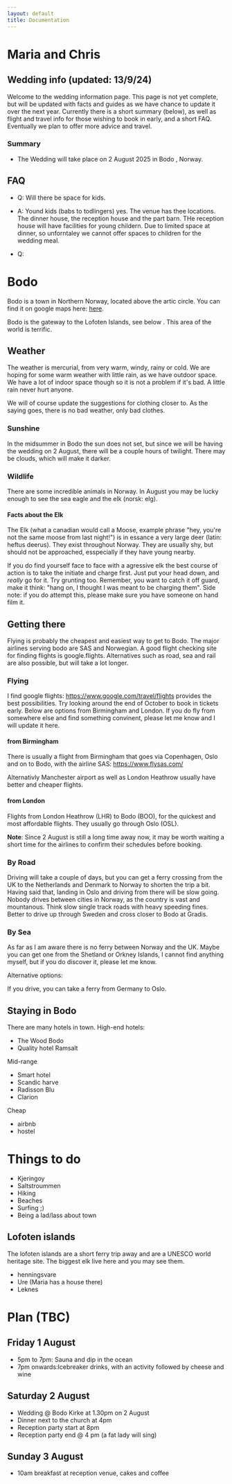 ```yaml
---
layout: default
title: Documentation
---
```


# Maria and Chris 

## Wedding info (updated: 13/9/24)
Welcome to the wedding information page. This page is not yet complete, but will be updated with facts and guides as we have chance to update it over the next year. Currently there is a short summary (below), as well as flight and travel info for those wishing to book in early, and a short FAQ. Eventually we plan to offer more advice and travel.

### Summary
- The Wedding will take place on 2 August 2025 in <ref Bodo> Bodo </ref>, Norway.




## FAQ
- Q: Will there be space for kids.
- A: Yound kids (babs to todlingers) yes. The venue has thee locations. The dinner house, the reception house and the part barn. THe reception house will have facilities for young childern. Due to limited space at dinner, so unforntaley we cannot offer spaces to children for the wedding meal. 

- Q: 

# Bodo
Bodo is a town in Northern Norway, located above the artic circle. You can find it on google maps here: <a href="https://maps.app.goo.gl/4MSZEpyszJbVNWuM8"> here</a>.

Bodo is the gateway to the Lofoten Islands, see below <ref Lofoten>. This area of the world is terrific.

## Weather
The weather is mercurial, from very warm, windy, rainy or cold. We are hoping for some warm weather with little rain, as we have outdoor space. We have a lot of indoor space though so it is not a problem if it's bad. A little rain never hurt anyone.

We will of course update the suggestions for clothing closer to. As the saying goes, there is no bad weather, only bad clothes.

### Sunshine
In the midsummer in Bodo the sun does not set, but since we will be having the wedding on 2 August, there will be a couple hours of twilight. There may be clouds, which will make it darker. 

### Wildlife
There are some incredible animals in Norway. In August you may be lucky enough to see the sea eagle and the elk (norsk: elg). 

#### Facts about the Elk
The Elk (what a canadian would call a Moose, example phrase "hey, you're not the same moose from last night!") is in essance a very large deer (latin: heftus deerus). They exist throughout Norway. They are usually shy, but should not be approached, esspecially if they have young nearby.

If you do find yourself face to face with a agressive elk the best course of action is to take the initiate and charge first. Just put your head down, and _really_ go for it. Try grunting too. Remember, you want to catch it off guard, make it think: "hang on, I thought I was meant to be charging them". Side note: if you do attempt this, please make sure you have someone on hand film it.

## Getting there
Flying is probably the cheapest and easiest way to get to Bodo.
The major airlines serving bodo are SAS and Norwegian. A good flight checking site for finding flights is google.flights. 
Alternatives such as road, sea and rail are also possible, but will take a lot longer.

### Flying
I find google flights: https://www.google.com/travel/flights provides the best possibilities. Try looking around the end of October to book in tickets early. Below are options from Birmingham and London. If you do fly from somewhere else and find something convinent, please let me know and I will update it here.

#### from Birmingham
There is usually a flight from Birmingham that goes via Copenhagen, Oslo and on to Bodo, with the airline SAS: https://www.flysas.com/ 

Alternativly Manchester airport as well as London Heathrow usually have better and cheaper flights.

#### from London
Flights from London Heathrow (LHR) to Bodo (BOO), for the quickest and most affordable flights. They usually go through Oslo (OSL).

**Note**: Since 2 August is still a long time away now, it may be worth waiting a short time for the airlines to confirm their schedules before booking.

### By Road
Driving will take a couple of days, but you can get a ferry crossing from the UK to the Netherlands and Denmark to Norway to shorten the trip a bit. Having said that, landing in Oslo and driving from there will be slow going. Nobody drives between cities in Norway, as the country is vast and mountanous. Think slow single track roads with heavy speeding fines. Better to drive up through Sweden and cross closer to Bodo at Gradis.

### By Sea
As far as I am aware there is no ferry between Norway and the UK. Maybe you can get one from the Shetland or Orkney Islands, I cannot find anything myself, but if you do discover it, please let me know.

Alternative options:

If you drive, you can take a ferry from Germany to Oslo.

## Staying in Bodo
There are many hotels in town. 
High-end hotels:
- The Wood Bodo
- Quality hotel Ramsalt

Mid-range
- Smart hotel
- Scandic harve 
- Radisson Blu
- Clarion

Cheap
- airbnb
- hostel



# Things to do
- Kjeringoy
- Saltstroummen
- Hiking
- Beaches
- Surfing ;)
- Being a lad/lass about town

## Lofoten islands
The lofoten islands are a short ferry trip away and are a UNESCO world heritage site. The biggest elk live here and you may see them.
- henningsvare
- Ure (Maria has a house there)
- Leknes

# Plan (TBC)
## Friday 1 August
- 5pm to 7pm: Sauna and dip in the ocean
- 7pm onwards:Icebreaker drinks, with an activity followed by cheese and wine
## Saturday 2 August
- Wedding @ Bodo Kirke at 1.30pm on 2 August
- Dinner next to the church at 4pm
- Reception party start at 8pm
- Reception party end @ 4 pm (a fat lady will sing)
## Sunday 3 August
- 10am breakfast at reception venue, cakes and coffee

